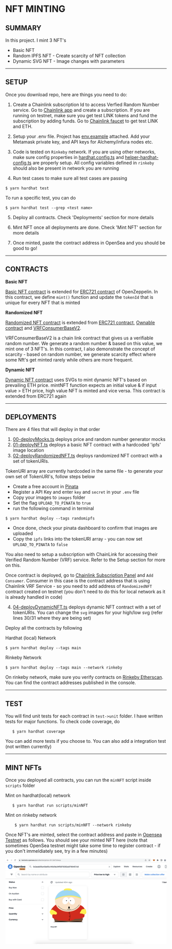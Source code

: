 # NFT MINTING

## SUMMARY

In this project. I mint 3 NFT's

 - Basic NFT
 - Random IPFS NFT - Create scarcity of NFT collection
 - Dynamic SVG NFT - Image changes with parameters

 ***

## SETUP

Once you download repo, here are things you need to do:

1. Create a Chainlink subscription Id to access Verfied Random Number service. Go to [Chainlink app](https://vrf.chain.link/) and create a subscription. If you are running on testnet, make sure you get test LINK tokens and fund the subscription by adding funds. Go to [Chainlink faucet](https://faucets.chain.link/rinkeby) to get test LINK and ETH.

2. Setup your .env file. Project has [env.example](env.example) attached. Add your Metamask private key, and API keys for Alchemy/infura nodes etc. 

3. Code is tested on `Rinkeby` network. If you are using other networks, make sure config properties in [hardhat.config.ts](./hardhat.config.ts) and [helper-hardhat-config.ts](./helper-hardhat-config.ts) are properly setup. All config variables defined in `rinkeby` should also be present in network you are running

4. Run test cases to make sure all test cases are passing

```
$ yarn hardhat test
```

To run a specific test, you can do
```
$ yarn hardhat test --grep <test name>
```

5. Deploy all contracts. Check 'Deployments' section for more details

6. Mint NFT once all deployments are done. Check 'Mint NFT' section for more details

7. Once minted, paste the contract address in OpenSea and you should be good to go!

***

 ## CONTRACTS


 **Basic NFT**

 [Basic NFT contract](./contracts/BasicNFT.sol) is extended for [ERC721 contract](https://github.com/OpenZeppelin/openzeppelin-contracts/blob/master/contracts/token/ERC721/ERC721.sol) of OpenZeppelin. In this contract, we define `mint()` function and update the `tokenId` that is unique for every NFT that is minted 

**Randomized NFT** 

[Randomized NFT contract](./contracts/RandomizedNFT.sol) is extended from [ERC721 contract](https://github.com/OpenZeppelin/openzeppelin-contracts/blob/master/contracts/token/ERC721/ERC721.sol), [Ownable contract](https://github.com/OpenZeppelin/openzeppelin-contracts/blob/master/contracts/access/Ownable.sol) and [VRFConsumerBaseV2](https://github.com/smartcontractkit/chainlink/blob/develop/contracts/src/v0.8/VRFConsumerBaseV2.sol). 

VRFConsumerBaseV2 is a chain link contract that gives us a verifiable random number. We generate a random number & based on this value, we mint one of 3 NFT's. In this contract, I also demonstrate the concept of scarcity - based on random number, we generate scarcity effect where some Nft's get minted rarely while others are more frequent.

**Dynamic NFT**

[Dynamic NFT contract](./contracts/DynamicNFT.sol) uses SVGs to mint dynamic NFT's based on prevailing ETH price. mintNFT function expects an initial value & if input value > ETH price, high value NFT is minted and vice versa. This contract is extended from ERC721 again

***

 ## DEPLOYMENTS

 There are  4 files that will deploy in that order

1. [00-deployMocks.ts](./deploy/00-deployMocks.ts) deploys price and random number generator mocks
2. [01-deployNFT.ts](./deploy/01-deployNFT.ts) deploys a basic NFT contract with a hardcoded 'ipfs' image location
3. [02-deployRandomizedNFT.ts](./deploy/02-deployRandomizedNFT.ts) deploys randomized NFT contract with a set of tokenURIs. 

TokenURI array are currently hardcoded in the same file - to generate your own set of TokenURI's, follow steps below

- Create a free account in [Pinata](https://app.pinata.cloud/pinmanager)
- Register a API Key and enter `key` and `secret` in your `.env` file
- Copy your images to `images` folder
- Set the flag `UPLOAD_TO_PINATA` to `true`
- run the following command in terminal

```
$ yarn hardhat deploy --tags randomipfs
```

- Once done, check your pinata dashboard to confirm that images are uploaded
- Copy the `ipfs` links into the tokenURI array - you can now set `UPLOAD_TO_PINATA` to `false`


You also need to setup a subscription with ChainLink for accessing their Verified Random Number (VRF) service. Refer to the Setup section for more on this.

Once contract is deployed, go to [Chainlink Subscription Panel](https://vrf.chain.link/) and `Add Consumer`. Consumer in this case is the contract address that is using Chainlink VRF Service - so you need to add address of `RandomizedNFT` contract created on testnet (you don't need to do this for local network as it is already handled in code)

4. [04-deployDynamicNFT.ts](./deploy/03-deployDynamicNFT.ts) deploys dynamic NFT contract with a set of tokenURIs. You can change the `svg` images for your high/low svg (refer lines 30/31 where they are being set)


Deploy all the contracts by following

Hardhat (local) Network

```
$ yarn hardhat deploy --tags main
```

Rinkeby Network
```
$ yarn hardhat deploy --tags main --network rinkeby
```

On rinkeby network, make sure you verify contracts on [Rinkeby Etherscan](https://rinkeby.etherscan.io/). You can find the contract addresses published in the console.

***

 ## TEST

 You will find unit tests for each contract in `test->unit` folder. I have written tests for major functions. To check code coverage, do

 ```
    $ yarn hardhat coverage
 ```

You can add more tests if you choose to. You can also add a integration test (not written currently)

***

 ## MINT NFTs

 Once you deployed all contracts, you can run the `minNFT` script inside `scripts` folder

Mint on hardhat(local) network

 ```
    $ yarn hardhat run scripts/minNFT
 ```

Mint on rinkeby network

```
    $ yarn hardhat run scripts/minNFT --network rinkeby
```


Once NFT's are minted, select the contract address and paste in [Opensea Testnet](https://testnets.opensea.io/) as follows. You should see your minted NFT here (note that sometimes OpenSea testnet might take some time to register contract - if you don't immeldiately see, try in a few minutes)


![OpenSea Sample](./misc/OpenSea.png)